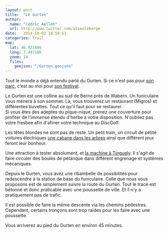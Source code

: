 ```yaml
---
layout: post
title:  "Le Gurten"
author:
  name: "Cédric Aellen"
  url: http://www.twitter.com/alienlebarge
date:   2014-10-03 10:59:51
categories: trail
map:
  lat: 46.921486
  long: 7.447186
  zoom: 14
  files:
    geojson: "/Gurten.geojson"
---
```


Tout le monde a déjà entendu parlé du Gurten. Si ce n'est pas pour [son parc](http://www.gurtenpark.ch/), c'est au moi pour [son festival](http://www.gurtenfestival.ch/).

Le Gurten est une colline au sud de Berne près de Wabern. Un funiculaire vous mènera à son sommet. Là, vous trouverez un restaurant (Migros) et différentes buvettes. Tout ce qu'il faut pour se restaurer.  
Si vous êtes des adeptes du pique-nique, prenez une couverture pour profiter de l'immense étendu d'herbe à votre disposition. N'oubliez pas votre fresbee afin d'afiner votre technique au DiscGolf.

Les têtes blondes ne sont pas de reste. Un petit train, un circuit de petite voitures électriques [une cabane dans les arbres](http://instagram.com/p/tiiO5zqXdc/ "Photo de la cabane sur Instagram") ainsi que différent jeux feront leur bonheur.

Une attraction à tester absolument, et [la machine à Tinguely](https://vine.co/v/OZ96EBpYVZW "Video Vine de la machine"). Il s'agit de faire circuler des boules de pétanque dans différent engrenage et systèmes mécaniques.

Depuis le Gurten, vous avez une ribambelle de possibilités pour redescendre à la station de base du funiculaire. Celle que nous vous proposons est de simplement suivre la route du Gurten. Tout le tracé est bétonné et donc praticable avec une poussette de ville. Et il n'y a pratiquement pas de trafic.

Il est possible de faire la même descente via les chemins pédestres. Cependant, certains tronçons sont trop raides pour les faire avec une poussette.

Vous arriverez au pied du Gurten en environ 45 minutes.
